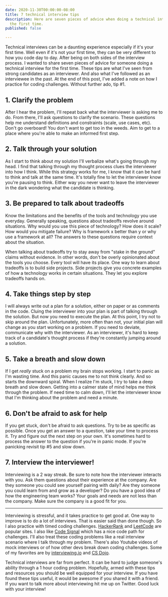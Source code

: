 ```yaml
---
date: 2020-11-30T00:00:00-08:00
title: 7 technical interview tips
description: Here are seven pieces of advice when doing a technical interview for
  the first time.
published: false

---
```

Technical interviews can be a daunting experience especially if it's your first time. Well even if it's not your first time, they can be very different to how you code day to day. After being on both sides of the interview process. I wanted to share seven pieces of advice for someone doing a technical interview for the first time. These tips are what I've seen from strong candidates as an interviewer. And also what I've followed as an interviewee in the past. At the end of this post, I've added a note on how I practice for coding challenges. Without further ado, tip #1.

## 1. Clarify the problem

After I hear the problem, I'll repeat back what the interviewer is asking me to do. From there, I'll ask questions to clarify the scenario. These questions help me understand definitions and constraints (scale, use cases, etc). Don't go overboard! You don't want to get too in the weeds. Aim to get to a place where you're able to make an informed first step.

## 2. Talk through your solution

As I start to think about my solution I'll verbalize what's going through my head. I find that talking through my thought process clues the interviewer into how I think. While this strategy works for me, I know that it can be hard to think and talk at the same time. It's totally fine to let the interviewer know you're pausing to think. Either way you never want to leave the interviewer in the dark wondering what the candidate is thinking.

## 3. Be prepared to talk about tradeoffs

Know the limitations and the benefits of the tools and technology you use everyday. Generally speaking, questions about tradeoffs revolve around situations. Why would you use this piece of technology? How does it scale? How would you mitigate failure? Why is framework x better than y or why use a framework at all? The answers to these questions require context about the situation.

When talking about tradeoffs try to stay away from "stake in the ground" claims without evidence. In other words, don't be overly opinionated about the tools you choose. Every tool will have its place. One way to learn about tradeoffs is to build side projects. Side projects give you concrete examples of how a technology works in certain situations. They let you explore tradeoffs hands on.

## 4. Take things step by step

I will always write out a plan for a solution, either on paper or as comments in the code. Cluing the interviewer into your plan is part of talking through the solution. But now you need to execute the plan. At this point, I try not to skip around the plan. Unfortunately, more often than not, your initial plan will change as you start working on a problem. If you need to deviate, communicate why with the interviewer. As an interviewer, it's hard to keep track of a candidate's thought process if they're constantly jumping around a solution.

## 5. Take a breath and slow down

If I get _really_ stuck on a problem my brain stops working. I start to panic as I'm wasting time. And this panic causes me to not think clearly. And so starts the downward spiral. When I realize I'm stuck, I try to take a deep breath and slow down. Getting into a calmer state of mind helps me think through the problem. If need time to calm down, I'll let the interviewer know that I'm thinking about the problem and need a minute.

## 6. Don't be afraid to ask for help

If you get stuck, don't be afraid to ask questions. Try to be as specific as possible. Once you get an answer to a question, take your time to process it. Try and figure out the next step on your own. It's sometimes hard to process the answer to the question if you're in panic mode. If you're panicking revisit tip #5 and slow down.

## 7. Interview the interviewer!

Interviewing is a 2 way streak. Be sure to note how the interviewer interacts with you. Ask them questions about their experience at the company. Are they someone you could see yourself pairing with daily? Are they someone you could learn from and grow as a developer? Do you have a good idea of how the engineering team works? Your goals and needs are not less than the company. Make sure the company is a good fit for you.

***

Interviewing is stressful, and it takes practice to get good at. One way to improve is to do a lot of interviews. That is easier said than done though. So I also practice with timed coding challenges. [HackerRank](https://www.hackerrank.com/) and [LeetCode](https://leetcode.com/) are popular sites. I also like [Code Signal](https://codesignal.com/developers/) which has a nice code path for challenges. I'll also treat these coding problems like a real interview scenario where I talk through my problem. There's also Youtube videos of mock interviews or of how other devs break down coding challenges. Some of my favorites are by [interviewing.io](https://www.youtube.com/watch?v=XXLVi2y2GrY) and [CS Dojo](https://www.youtube.com/watch?v=GBuHSRDGZBY).

Technical interviews are far from perfect. It can be hard to judge someone's ability through a 1 hour coding problem. Hopefully, armed with these tips and resources you should be well equipped for your interview. If you have found these tips useful, it would be awesome if you shared it with a friend. If you want to talk more about interviewing hit me up on Twitter. Good luck with your interview!